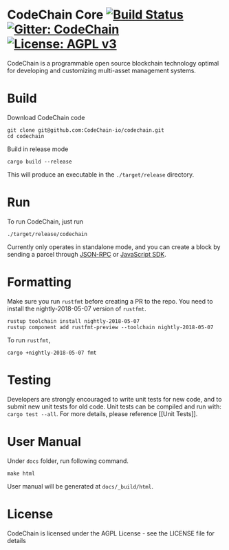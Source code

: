 CodeChain Core [![Build Status](https://travis-ci.org/CodeChain-io/codechain.svg?branch=master)](https://travis-ci.org/CodeChain-io/codechain) [![Gitter: CodeChain](https://img.shields.io/badge/gitter-codechain-4AB495.svg)](https://gitter.im/CodeChain-io/codechain) [![License: AGPL v3](https://img.shields.io/badge/License-AGPL%20v3-blue.svg)](https://www.gnu.org/licenses/agpl-3.0)
==============

CodeChain is a programmable open source blockchain technology optimal for developing and customizing multi-asset management systems.

# Build

Download CodeChain code

```
git clone git@github.com:CodeChain-io/codechain.git
cd codechain
```

Build in release mode

```
cargo build --release
```

This will produce an executable in the `./target/release` directory.

# Run

To run CodeChain, just run

```
./target/release/codechain
```
Currently only operates in standalone mode, and you can create a block by sending a parcel through [JSON-RPC](https://github.com/CodeChain-io/codechain/wiki/JSON-RPC) or [JavaScript SDK](https://api.codechain.io/).

# Formatting


Make sure you run `rustfmt` before creating a PR to the repo. You need to install the nightly-2018-05-07 version of `rustfmt`.

```
rustup toolchain install nightly-2018-05-07
rustup component add rustfmt-preview --toolchain nightly-2018-05-07
```

To run `rustfmt`,

```
cargo +nightly-2018-05-07 fmt
```

# Testing

Developers are strongly encouraged to write unit tests for new code, and to submit new unit tests for old code. Unit tests can be compiled and run with: `cargo test --all`. For more details, please reference [[Unit Tests]].

# User Manual

Under `docs` folder, run following command.
```
make html
```
User manual will be generated at `docs/_build/html`.

# License
CodeChain is licensed under the AGPL License - see the LICENSE file for details

